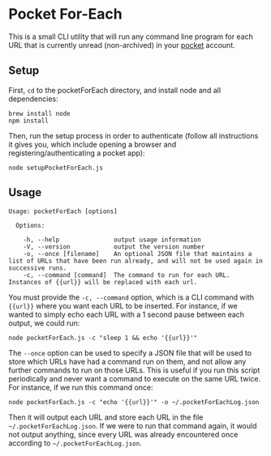 # Pocket For-Each

This is a small CLI utility that will run any command line program for each URL that is currently unread (non-archived) in your [pocket](https://getpocket.com) account.

## Setup

First, `cd` to the pocketForEach directory, and install node and all dependencies:

```
brew install node
npm install
```

Then, run the setup process in order to authenticate (follow all instructions it gives you, which include opening a browser and registering/authenticating a pocket app):

```
node setupPocketForEach.js
```

## Usage

```
Usage: pocketForEach [options]

  Options:

    -h, --help               output usage information
    -V, --version            output the version number
    -o, --once [filename]    An optional JSON file that maintains a list of URLs that have been run already, and will not be used again in successive runs.
    -c, --command [command]  The command to run for each URL. Instances of {{url}} will be replaced with each url.
```

You must provide the `-c, --command` option, which is a CLI command with `{{url}}` where you want each URL to be inserted. For instance, if we wanted to simply echo each URL with a 1 second pause between each output, we could run:

```
node pocketForEach.js -c "sleep 1 && echo '{{url}}'"
```

The `--once` option can be used to specify a JSON file that will be used to store which URLs have had a command run on them, and not allow any further commands to run on those URLs. This is useful if you run this script periodically and never want a command to execute on the same URL twice. For instance, if we run this command once:

```
node pocketForEach.js -c "echo '{{url}}'" -o ~/.pocketForEachLog.json
```

Then it will output each URL and store each URL in the file `~/.pocketForEachLog.json`. If we were to run that command again, it would not output anything, since every URL was already encountered once according to `~/.pocketForEachLog.json`.
